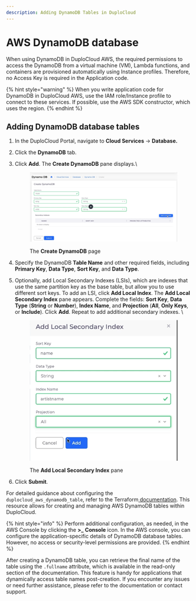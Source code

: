 ```yaml
---
description: Adding DynamoDB Tables in DuploCloud
---
```


# AWS DynamoDB database

When using DynamoDB in DuploCloud AWS, the required permissions to access the DynamoDB from a virtual machine (VM), Lambda functions, and containers are provisioned automatically using Instance profiles. Therefore, no Access Key is required in the Application code.

{% hint style="warning" %}
When you write application code for DynamoDB in DuploCloud AWS, use the IAM role/Instance profile to connect to these services. If possible, use the AWS SDK constructor, which uses the region.
{% endhint %}

## Adding DynamoDB database tables

1. In the DuploCloud Portal, navigate to **Cloud Services** -> **Database.**
2. Click the **DynamoDB** tab.
3.  Click **Add**. The **Create DynamoDB** pane displays.\


    <div align="left">

    <figure><img src="../../../.gitbook/assets/dynamodb added (1).png" alt=""><figcaption><p>The <strong>Create DynamoDB</strong> page</p></figcaption></figure>

    </div>
4. Specify the DynamoDB **Table Name** and other required fields, including **Primary Key**, **Data Type**, **Sort Key**, and **Data Type**.
5.  Optionally, add Local Secondary Indexes (LSIs), which are indexes that use the same partition key as the base table, but allow you to use different sort keys. To add an LSI, click **Add Local Index**. The **Add Local Secondary Index** pane appears. Complete the fields: **Sort Key**, **Data Type** (**String** or **Number**), **Index Name**, and **Projection** (**All**, **Only Keys**, or **Include**). Click **Add**. Repeat to add additional secondary indexes. \


    <div align="left">

    <figure><img src="../../../.gitbook/assets/secondary.png" alt=""><figcaption><p>The <strong>Add Local Secondary Index</strong> pane</p></figcaption></figure>

    </div>
6. Click **Submit**.&#x20;

For detailed guidance about configuring the `duplocloud_aws_dynamodb_table`, refer to the Terraform[ documentation](https://registry.terraform.io/providers/duplocloud/duplocloud/latest/docs/resources/aws\_dynamodb\_table). This resource allows for creating and managing AWS DynamoDB tables within DuploCloud.

{% hint style="info" %}
Perform additional configuration, as needed, in the AWS Console by clicking the   **>\_** **Console** icon. In the AWS console, you can configure the application-specific details of DynamoDB database tables. However, no access or security-level permissions are provided.
{% endhint %}

After creating a DynamoDB table, you can retrieve the final name of the table using the `.fullname` attribute, which is available in the read-only section of the documentation. This feature is handy for applications that dynamically access table names post-creation. If you encounter any issues or need further assistance, please refer to the documentation or contact support.
